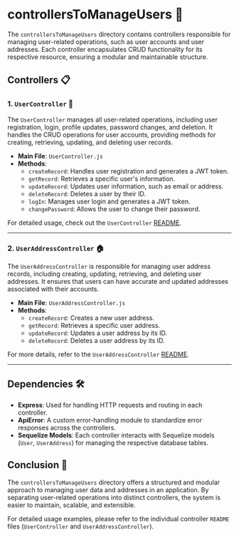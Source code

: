 # controllersToManageUsers 📂

The `controllersToManageUsers` directory contains controllers responsible for managing user-related operations, such as user accounts and user addresses.
Each controller encapsulates CRUD functionality for its respective resource, ensuring a modular and maintainable structure.

## Controllers 📋

### 1. `UserController` 👤

The `UserController` manages all user-related operations, including user registration, login, profile updates, password changes, and deletion.
It handles the CRUD operations for user accounts, providing methods for creating, retrieving, updating, and deleting user records.

-   **Main File**: `UserController.js`
-   **Methods**:
    -   `createRecord`: Handles user registration and generates a JWT token.
    -   `getRecord`: Retrieves a specific user's information.
    -   `updateRecord`: Updates user information, such as email or address.
    -   `deleteRecord`: Deletes a user by their ID.
    -   `logIn`: Manages user login and generates a JWT token.
    -   `changePassword`: Allows the user to change their password.

For detailed usage, check out the `UserController` [README](UserController/readme.md).

---

### 2. `UserAddressController` 🏠

The `UserAddressController` is responsible for managing user address records, including creating, updating, retrieving, and deleting user addresses.
It ensures that users can have accurate and updated addresses associated with their accounts.

-   **Main File**: `UserAddressController.js`
-   **Methods**:
    -   `createRecord`: Creates a new user address.
    -   `getRecord`: Retrieves a specific user address.
    -   `updateRecord`: Updates a user address by its ID.
    -   `deleteRecord`: Deletes a user address by its ID.

For more details, refer to the `UserAddressController` [README](UserAddressController/readme.md).

---

## Dependencies 🛠️

-   **Express**: Used for handling HTTP requests and routing in each controller.
-   **ApiError**: A custom error-handling module to standardize error responses across the controllers.
-   **Sequelize Models**: Each controller interacts with Sequelize models (`User`, `UserAddress`) for managing the respective database tables.

## Conclusion 🚀

The `controllersToManageUsers` directory offers a structured and modular approach to managing user data and addresses in an application.
By separating user-related operations into distinct controllers, the system is easier to maintain, scalable, and extensible.

For detailed usage examples, please refer to the individual controller `README` files (`UserController` and `UserAddressController`).
